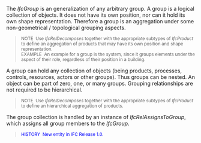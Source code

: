 ﻿The _IfcGroup_ is an generalization of any arbitrary group. A group is a logical collection of objects. It does not have its own position, nor can it hold its own shape representation. Therefore a group is an aggregation under some non-geometrical / topological grouping aspects.

> <small>NOTE&nbsp; Use <i>IfcRelDecomposes</i>
together with the appropriate subtypes of <i>IfcProduct</i>
to define an aggregation of products that may have its own position and
shape representation.<br>
EXAMPLE&nbsp; An example for a group
is the system, since it groups elements under the aspect of their role,
regardless of their position in a building.</small>

A group can hold any collection of objects (being&nbsp;products, processes, controls, resources, actors or other groups). Thus groups can be nested. An object can be part of zero, one, or many groups. Grouping relationships are not required to be hierarchical.

> <small>NOTE&nbsp; Use <i>IfcRelDecomposes</i>
together with the appropriate subtypes of <i>IfcProduct</i>
to define an hierarchical aggregation of products.</small>

The group collection is handled by an instance of _IfcRelAssignsToGroup_, which assigns all group members to the _IfcGroup_.

> <small><font color="#0000ff">HISTORY&nbsp;
New entity in IFC Release 1.0.</font></small>
>